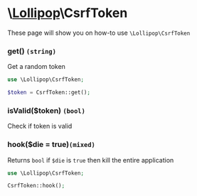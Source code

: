 # \\[Lollipop](http://github.com/4ldrich/lollipop-php)\CsrfToken

These page will show you on how-to use ```\Lollipop\CsrfToken``` 

### get() ```(string)```
Get a random token

```php
use \Lollipop\CsrfToken;

$token = CsrfToken::get();

```

### isValid($token) ```(bool)```
Check if token is valid

### hook($die = true)```(mixed)```
Returns ```bool``` if ```$die``` is ```true``` then kill the entire application

```php
use \Lollipop\CsrfToken;

CsrfToken::hook();

```
